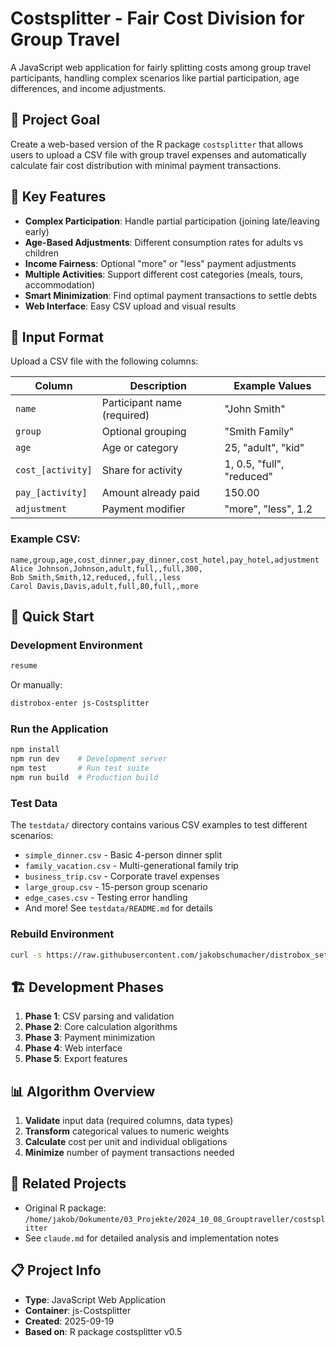 # Costsplitter - Fair Cost Division for Group Travel

A JavaScript web application for fairly splitting costs among group travel participants, handling complex scenarios like partial participation, age differences, and income adjustments.

## 🎯 Project Goal
Create a web-based version of the R package `costsplitter` that allows users to upload a CSV file with group travel expenses and automatically calculate fair cost distribution with minimal payment transactions.

## 🌟 Key Features
- **Complex Participation**: Handle partial participation (joining late/leaving early)
- **Age-Based Adjustments**: Different consumption rates for adults vs children
- **Income Fairness**: Optional "more" or "less" payment adjustments
- **Multiple Activities**: Support different cost categories (meals, tours, accommodation)
- **Smart Minimization**: Find optimal payment transactions to settle debts
- **Web Interface**: Easy CSV upload and visual results

## 📁 Input Format
Upload a CSV file with the following columns:

| Column | Description | Example Values |
|--------|-------------|----------------|
| `name` | Participant name (required) | "John Smith" |
| `group` | Optional grouping | "Smith Family" |
| `age` | Age or category | 25, "adult", "kid" |
| `cost_[activity]` | Share for activity | 1, 0.5, "full", "reduced" |
| `pay_[activity]` | Amount already paid | 150.00 |
| `adjustment` | Payment modifier | "more", "less", 1.2 |

### Example CSV:
```csv
name,group,age,cost_dinner,pay_dinner,cost_hotel,pay_hotel,adjustment
Alice Johnson,Johnson,adult,full,,full,300,
Bob Smith,Smith,12,reduced,,full,,less
Carol Davis,Davis,adult,full,80,full,,more
```

## 🚀 Quick Start

### Development Environment
```bash
resume
```

Or manually:
```bash
distrobox-enter js-Costsplitter
```

### Run the Application
```bash
npm install
npm run dev    # Development server
npm test       # Run test suite
npm run build  # Production build
```

### Test Data
The `testdata/` directory contains various CSV examples to test different scenarios:
- `simple_dinner.csv` - Basic 4-person dinner split
- `family_vacation.csv` - Multi-generational family trip
- `business_trip.csv` - Corporate travel expenses
- `large_group.csv` - 15-person group scenario
- `edge_cases.csv` - Testing error handling
- And more! See `testdata/README.md` for details

### Rebuild Environment
```bash
curl -s https://raw.githubusercontent.com/jakobschumacher/distrobox_setup/main/bootstrap -o /tmp/bootstrap && bash /tmp/bootstrap
```

## 🏗️ Development Phases
1. **Phase 1**: CSV parsing and validation
2. **Phase 2**: Core calculation algorithms
3. **Phase 3**: Payment minimization
4. **Phase 4**: Web interface
5. **Phase 5**: Export features

## 📊 Algorithm Overview
1. **Validate** input data (required columns, data types)
2. **Transform** categorical values to numeric weights
3. **Calculate** cost per unit and individual obligations
4. **Minimize** number of payment transactions needed

## 🔗 Related Projects
- Original R package: `/home/jakob/Dokumente/03_Projekte/2024_10_08_Grouptraveller/costsplitter`
- See `claude.md` for detailed analysis and implementation notes

## 📋 Project Info
- **Type**: JavaScript Web Application
- **Container**: js-Costsplitter
- **Created**: 2025-09-19
- **Based on**: R package costsplitter v0.5
